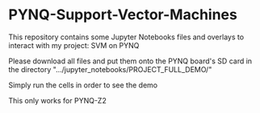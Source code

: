 # PYNQ-Support-Vector-Machines
This repository contains some Jupyter Notebooks files and overlays to interact with my project: SVM on PYNQ

Please download all files and put them onto the PYNQ board's SD card in the directory ".../jupyter_notebooks/PROJECT_FULL_DEMO/"

Simply run the cells in order to see the demo

This only works for PYNQ-Z2
